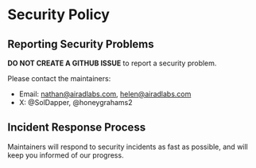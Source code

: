 # Security Policy

<a name="reporting"></a>
## Reporting Security Problems

**DO NOT CREATE A GITHUB ISSUE** to report a security problem.

Please contact the maintainers:

* Email: nathan@airadlabs.com, helen@airadlabs.com
* X: @SolDapper, @honeygrahams2

<a name="process"></a>
## Incident Response Process

Maintainers will respond to security incidents as fast as possible, and will keep you informed of our progress.
